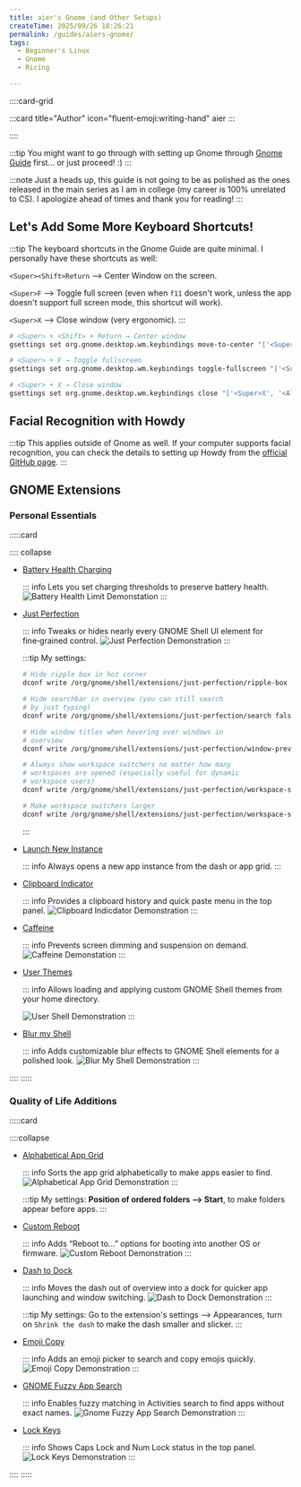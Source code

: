 ```yaml
---
title: aier's Gnome (and Other Setups)
createTime: 2025/09/26 18:26:21
permalink: /guides/aiers-gnome/
tags: 
  - Beginner's Linux
  - Gnome
  - Ricing

---
```


::::card-grid

:::card title="Author" icon="fluent-emoji:writing-hand"
aier
:::

<!-- :::card title="Co-author(s)" icon="fluent-emoji:two-hearts"
::: -->

::::

:::tip You might want to go through with setting up Gnome through [Gnome Guide](../notes/linux-guides/gnome.md) first...
or just proceed! :\)
:::

:::note Just a heads up, this guide is not going to be as polished as the ones released in the main series as I am in college (my career is 100% unrelated to CS). I apologize ahead of times and thank you for reading! 
:::

## Let's Add Some More Keyboard Shortcuts! 

:::tip The keyboard shortcuts in the Gnome Guide are quite minimal. I personally have these shortcuts as well: 

`<Super><Shift>Return` --> Center Window on the screen. 

`<Super>F` --> Toggle full screen (even when `f11` doesn't work, unless the app doesn't support full screen mode, this shortcut will work). 

`<Super>X` --> Close window (very ergonomic). 
:::

```bash
# <Super> + <Shift> + Return → Center window
gsettings set org.gnome.desktop.wm.keybindings move-to-center "['<Super><Shift>Return']"

# <Super> + F → Toggle fullscreen
gsettings set org.gnome.desktop.wm.keybindings toggle-fullscreen "['<Super>F']"

# <Super> + X → Close window
gsettings set org.gnome.desktop.wm.keybindings close "['<Super>X', '<Alt>F4']"
```


## Facial Recognition with Howdy 

:::tip This applies outside of Gnome as well. If your computer supports facial recognition, you can check the details to setting up Howdy from the [official GitHub page](https://github.com/boltgolt/howdy?tab=readme-ov-file). 
:::

## GNOME Extensions

### Personal Essentials
:::::card

:::: collapse 

- [Battery Health Charging](https://extensions.gnome.org/extension/5724/battery-health-charging/)

  ::: info Lets you set charging thresholds to preserve battery health.
  ![Battery Health Limit Demonstation](./assets/battery-health-limit-demonstration.png)
  :::

- [Just Perfection](https://extensions.gnome.org/extension/3843/just-perfection/)  

  ::: info Tweaks or hides nearly every GNOME Shell UI element for fine‑grained control.
  ![Just Perfection Demonstration](./assets/blur-my-shell-demonstration.png)
  :::

  :::tip My settings: 
  ```bash
  # Hide ripple box in hot corner
  dconf write /org/gnome/shell/extensions/just-perfection/ripple-box false
  
  # Hide searchbar in overview (you can still search 
  # by just typing)
  dconf write /org/gnome/shell/extensions/just-perfection/search false
  
  # Hide window titles when hovering over windows in 
  # overview
  dconf write /org/gnome/shell/extensions/just-perfection/window-preview-caption false
  
  # Always show workspace switchers no matter how many 
  # workspaces are opened (especially useful for dynamic 
  # workspace users)
  dconf write /org/gnome/shell/extensions/just-perfection/workspace-switcher-should-show true
  
  # Make workspace switchers larger
  dconf write /org/gnome/shell/extensions/just-perfection/workspace-switcher-size 13
  ```
  :::

- [Launch New Instance](https://extensions.gnome.org/extension/600/launch-new-instance/)  

  ::: info
  Always opens a new app instance from the dash or app grid.
  :::

- [Clipboard Indicator](https://extensions.gnome.org/extension/779/clipboard-indicator/)  

  ::: info Provides a clipboard history and quick paste menu in the top panel.
  ![Clipboard Indicdator Demonstration](./assets/clipboard-indicator-demonstation.png)
  :::
  
- [Caffeine](https://extensions.gnome.org/extension/517/caffeine/)  

  ::: info Prevents screen dimming and suspension on demand.
  ![Caffeine Demonstation](./assets/caffeine-demonstation.png)
  :::

- [User Themes](https://extensions.gnome.org/extension/19/user-themes/)  

  ::: info Allows loading and applying custom GNOME Shell themes from your home directory.

  ![User Shell Demonstration](./assets/user-shell-demonstration.png)
  :::

- [Blur my Shell](https://extensions.gnome.org/extension/3193/blur-my-shell/)  

  ::: info Adds customizable blur effects to GNOME Shell elements for a polished look.
  ![Blur My Shell Demonstration](./assets/blur-my-shell-demonstration.png)
  :::

::::
:::::

### Quality of Life Additions
:::::card

::::collapse

- [Alphabetical App Grid](https://extensions.gnome.org/extension/4269/alphabetical-app-grid/)  

  ::: info Sorts the app grid alphabetically to make apps easier to find.
  ![Alphabetical App Grid Demonstration](./assets/alphabetical-app-grid-demonstration.png)
  :::

  :::tip My settings:
  **Position of ordered folders --> Start**, to make folders appear before apps. 
  :::


- [Custom Reboot](https://extensions.gnome.org/extension/5542/custom-reboot/)  

  ::: info Adds “Reboot to…” options for booting into another OS or firmware.
  ![Custom Reboot Demonstration](./assets/custom-reboot-demonstration.png)
  :::

- [Dash to Dock](https://extensions.gnome.org/extension/307/dash-to-dock/)  

  ::: info Moves the dash out of overview into a dock for quicker app launching and window switching.
  ![Dash to Dock Demonstration](./assets/dash-to-dock-demonstration.png)
  :::

  :::tip My settings: 
  Go to the extension's settings --> Appearances, turn on `Shrink the dash` to make the dash smaller and slicker. 
  :::


- [Emoji Copy](https://extensions.gnome.org/extension/6242/emoji-copy/)  

  ::: info Adds an emoji picker to search and copy emojis quickly.
  ![Emoji Copy Demonstration](./assets/emoji-copy-demonstration.png)
  :::

- [GNOME Fuzzy App Search](https://extensions.gnome.org/extension/3956/gnome-fuzzy-app-search/)  

  ::: info Enables fuzzy matching in Activities search to find apps without exact names.
  ![Gnome Fuzzy App Search Demonstration](./assets/gnome-fuzzy-app-search-demonstration.png)
  :::

- [Lock Keys](https://extensions.gnome.org/extension/36/lock-keys/)  

  ::: info Shows Caps Lock and Num Lock status in the top panel.
  ![Lock Keys Demonstration](./assets/lock-keys-demonstration.png)
  :::

::::
:::::